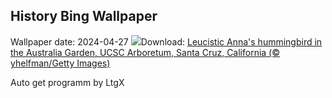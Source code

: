 ## History Bing Wallpaper
Wallpaper date: 2024-04-27
![](https://www.bing.com/th?id=OHR.LeucisticHummingbird_EN-IN0052515058_UHD.jpg&w=1000)Download: [Leucistic Anna's hummingbird in the Australia Garden, UCSC Arboretum, Santa Cruz, California (© yhelfman/Getty Images)](https://www.bing.com/th?id=OHR.LeucisticHummingbird_EN-IN0052515058_UHD.jpg)

Auto get programm by LtgX
